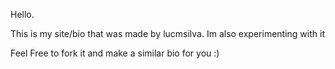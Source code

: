 Hello.




This is my site/bio that was made by lucmsilva.
Im also experimenting with it 


Feel Free to fork it and make a similar bio for you :)

